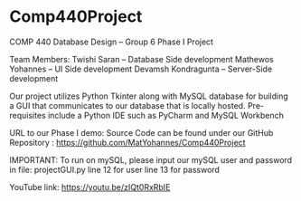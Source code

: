 # Comp440Project

COMP 440 Database Design – Group 6 Phase I Project

Team Members:
Twishi Saran – Database Side development 
Mathewos Yohannes – UI Side development 
Devamsh Kondragunta – Server-Side development

Our project utilizes Python Tkinter along with MySQL database for building a GUI that communicates to our database that is locally hosted.
Pre-requisites include a Python IDE such as PyCharm and MySQL Workbench 

URL to our Phase I demo: 
Source Code can be found under our GitHub Repository : https://github.com/MatYohannes/Comp440Project


IMPORTANT:
To run on mySQL, please input our mySQL user and password in file:
projectGUI.py
line 12 for user
line 13 for password

YouTube link:
https://youtu.be/zIQt0RxRbIE


